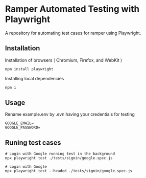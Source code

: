 # Ramper Automated Testing with Playwright

A repository for automating test cases for ramper using Playwright.

## Installation

Installation of browsers ( Chromium, Firefox, and WebKit )

```bash
npm install playwright
```
Installing local dependencies

```bash
npm i
```

## Usage
Rename example.env by .evn having your credentials for testing
```
GOOGLE_EMAIL=
GOOGLE_PASSWORD=
```


## Runing test cases
```
# Login with Google running test in the background
npx playwright test ./tests/signin/google.spec.js

# Login with Google 
npx playwright test --headed ./tests/signin/google.spec.js
```
